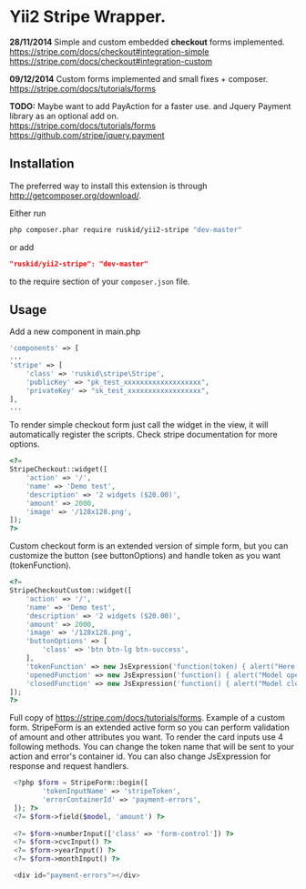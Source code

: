 Yii2 Stripe Wrapper.
==========
<b>28/11/2014</b>
Simple and custom embedded <b>checkout</b> forms implemented. <br />
https://stripe.com/docs/checkout#integration-simple <br />
https://stripe.com/docs/checkout#integration-custom <br />

<b>09/12/2014</b>
Custom forms implemented and small fixes + composer. <br />
https://stripe.com/docs/tutorials/forms <br />

<b>TODO:</b>
Maybe want to add PayAction for a faster use. and Jquery Payment library as an optional add on. <br />
https://stripe.com/docs/tutorials/forms <br />
https://github.com/stripe/jquery.payment <br />

Installation
--------------------------

The preferred way to install this extension is through http://getcomposer.org/download/.

Either run

```sh
php composer.phar require ruskid/yii2-stripe "dev-master"
```

or add

```json
"ruskid/yii2-stripe": "dev-master"
```

to the require section of your `composer.json` file.


Usage
--------------------------
Add a new component in main.php
```php
'components' => [
...
'stripe' => [
    'class' => 'ruskid\stripe\Stripe',
    'publicKey' => "pk_test_xxxxxxxxxxxxxxxxxxx",
    'privateKey' => "sk_test_xxxxxxxxxxxxxxxxxx",
],
...

```

To render simple checkout form just call the widget in the view, it will automatically register the scripts.
Check stripe documentation for more options.
```php
<?= 
StripeCheckout::widget([
    'action' => '/',
    'name' => 'Demo test',
    'description' => '2 widgets ($20.00)',
    'amount' => 2000,
    'image' => '/128x128.png',
]);
?>
```

Custom checkout form is an extended version of simple form, but you can customize the button (see buttonOptions) and handle token as you want (tokenFunction).
```php
<?= 
StripeCheckoutCustom::widget([
    'action' => '/',
    'name' => 'Demo test',
    'description' => '2 widgets ($20.00)',
    'amount' => 2000,
    'image' => '/128x128.png',
    'buttonOptions' => [
        'class' => 'btn btn-lg btn-success',
    ],
    'tokenFunction' => new JsExpression('function(token) { alert("Here you should control your token."); }'),
    'openedFunction' => new JsExpression('function() { alert("Model opened"); }'),
    'closedFunction' => new JsExpression('function() { alert("Model closed"); }'),
]);
?>
```
Full copy of https://stripe.com/docs/tutorials/forms.
Example of a custom form. StripeForm is an extended active form so you can perform validation of amount and other attributes you want. To render the card inputs use 4 following methods. You can change the token name that will be sent to your action and error's container id. You can also change JsExpression for response and request handlers.

```php
 <?php $form = StripeForm::begin([
        'tokenInputName' => 'stripeToken',
        'errorContainerId' => 'payment-errors',
 ]); ?>
 <?= $form->field($model, 'amount') ?>
 
 <?= $form->numberInput(['class' => 'form-control']) ?>
 <?= $form->cvcInput() ?>
 <?= $form->yearInput() ?>
 <?= $form->monthInput() ?>

 <div id="payment-errors"></div>
```

